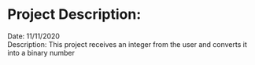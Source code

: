 # Project Description:
Date: 11/11/2020<br>
Description: This project receives an integer from the user and converts it into a binary number

